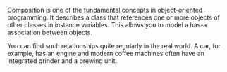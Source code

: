 Composition is one of the fundamental concepts in object-oriented programming. It describes a class that references one or more objects of other classes in instance variables. This allows you to model a has-a association between objects.

You can find such relationships quite regularly in the real world. A car, for example, has an engine and modern coffee machines often have an integrated grinder and a brewing unit.
